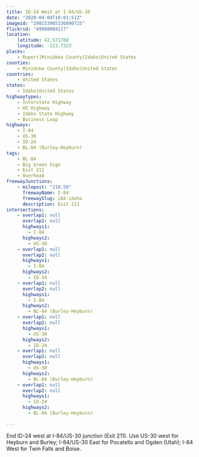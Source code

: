 ```yaml
---
title: ID-24 West at I-84/US-30
date: "2020-04-04T10:01:51Z"
imageid: "298153905336890725"
flickrid: "49960004117"
location:
    latitude: 42.571768
    longitude: -113.7323
places:
    - Rupert|Minidoka County|Idaho|United States
counties:
    - Minidoka County|Idaho|United States
countries:
    - United States
states:
    - Idaho|United States
highwaytypes:
    - Interstate Highway
    - US Highway
    - Idaho State Highway
    - Business Loop
highways:
    - I-84
    - US-30
    - ID-24
    - BL-84 (Burley-Heyburn)
tags:
    - BL-84
    - Big Green Sign
    - Exit 211
    - Overhead
freewayJunctions:
    - milepost: "210.59"
      freewayName: I-84
      freewaySlug: i84-idaho
      description: Exit 211
intersections:
    - overlap1: null
      overlap2: null
      highways1:
        - I-84
      highways2:
        - US-30
    - overlap1: null
      overlap2: null
      highways1:
        - I-84
      highways2:
        - ID-24
    - overlap1: null
      overlap2: null
      highways1:
        - I-84
      highways2:
        - BL-84 (Burley-Heyburn)
    - overlap1: null
      overlap2: null
      highways1:
        - US-30
      highways2:
        - ID-24
    - overlap1: null
      overlap2: null
      highways1:
        - US-30
      highways2:
        - BL-84 (Burley-Heyburn)
    - overlap1: null
      overlap2: null
      highways1:
        - ID-24
      highways2:
        - BL-84 (Burley-Heyburn)

---
```

End ID-24 west at I-84/US-30 junction (Exit 211).  Use US-30 west for Heyburn and Burley; I-84/US-30 East for Pocatello and Ogden (Utah); I-84 West for Twin Falls and Boise.